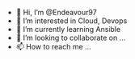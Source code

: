 - 👋 Hi, I’m @Endeavour97
- 👀 I’m interested in Cloud, Devops
- 🌱 I’m currently learning Ansible
- 💞️ I’m looking to collaborate on ...
- 📫 How to reach me ...

<!---
Endeavour97/Endeavour97 is a ✨ special ✨ repository because its `README.md` (this file) appears on your GitHub profile.
You can click the Preview link to take a look at your changes.
--->

